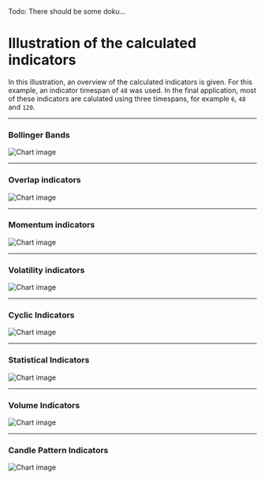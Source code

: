 Todo: There should be some doku...

# Illustration of the calculated indicators

In this illustration, an overview of the calculated indicators is given. For this example, an indicator timespan of `48` was used. In the final application, most of these indicators are calulated using three timespans, for example `6`, `48` and `120`.

---
### Bollinger Bands

![Chart image](../Documentation/Images/Indicator_Bollinger_Bands_Timespan_48.svg)

---
### Overlap indicators

![Chart image](../Documentation/Images/Indicators_Overview_of_Overlap_indicators.svg)

---
### Momentum indicators

![Chart image](../Documentation/Images/Indicators_Overview_of_Momentum_indicators.svg)

---
### Volatility indicators

![Chart image](../Documentation/Images/Indicators_Overview_of_Volatility_indicators.svg)

---
### Cyclic Indicators

![Chart image](../Documentation/Images/Indicators_Overview_of_Cyclic_indicators.svg)

---
### Statistical Indicators

![Chart image](../Documentation/Images/Indicators_Overview_of_Statistical_indicators.svg)

---
### Volume Indicators

![Chart image](../Documentation/Images/Indicators_Overview_of_Volume_indicators.svg)

---
### Candle Pattern Indicators

![Chart image](../Documentation/Images/Indicators_Overview_of_Candle_Pattern_indicators.svg)